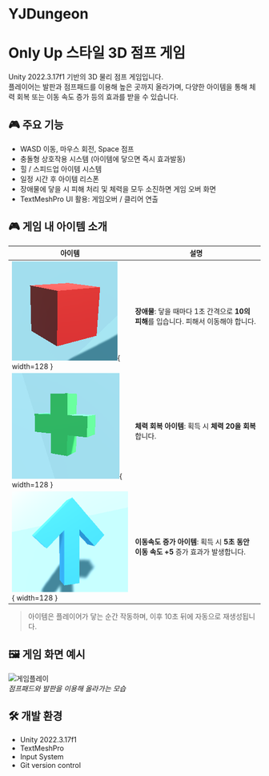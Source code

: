 # YJDungeon
# Only Up 스타일 3D 점프 게임

Unity 2022.3.17f1 기반의 3D 물리 점프 게임입니다.  
플레이어는 발판과 점프패드를 이용해 높은 곳까지 올라가며, 다양한 아이템을 통해 체력 회복 또는 이동 속도 증가 등의 효과를 받을 수 있습니다.

## 🎮 주요 기능

- WASD 이동, 마우스 회전, Space 점프
- 충돌형 상호작용 시스템 (아이템에 닿으면 즉시 효과발동)
- 힐 / 스피드업 아이템 시스템
- 일정 시간 후 아이템 리스폰
- 장애물에 닿을 시 피해 처리 및 체력을 모두 소진하면 게임 오버 화면
- TextMeshPro UI 활용: 게임오버 / 클리어 연출

## 🎮 게임 내 아이템 소개

| 아이템 | 설명 |
|--------|------|
| ![장애물](./README_assets/obstacle.png){ width=128 } | **장애물**: 닿을 때마다 1초 간격으로 **10의 피해**를 입습니다. 피해서 이동해야 합니다. |
| ![회복 아이템](./README_assets/heal_item.png){ width=128 } | **체력 회복 아이템**: 획득 시 **체력 20을 회복**합니다. |
| ![이동속도 증가 아이템](./README_assets/speed_item.png){ width=128 } | **이동속도 증가 아이템**: 획득 시 **5초 동안 이동 속도 +5** 증가 효과가 발생합니다. |

> 아이템은 플레이어가 닿는 순간 작동하며, 이후 10초 뒤에 자동으로 재생성됩니다.

## 🖼️ 게임 화면 예시

![게임플레이](images/game_play.png)  
_점프패드와 발판을 이용해 올라가는 모습_

## 🛠 개발 환경

- Unity 2022.3.17f1
- TextMeshPro
- Input System
- Git version control
